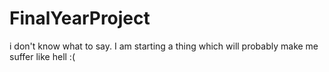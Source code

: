 # FinalYearProject
i don't know what to say. I am starting a thing which will probably make me suffer like hell :(

